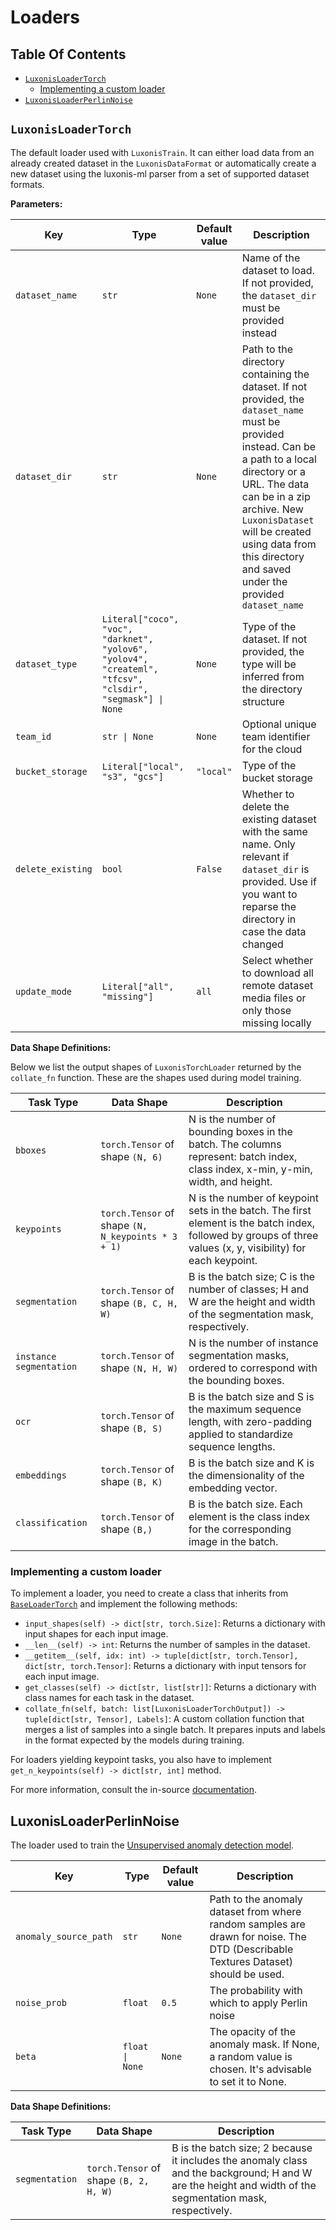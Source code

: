 # Loaders

## Table Of Contents

- [`LuxonisLoaderTorch`](#luxonisloadertorch)
  - [Implementing a custom loader](#implementing-a-custom-loader)
- [`LuxonisLoaderPerlinNoise`](#luxonisloaderperlinnoise)

## `LuxonisLoaderTorch`

The default loader used with `LuxonisTrain`. It can either load data from an already created dataset in the `LuxonisDataFormat` or automatically create a new dataset using the luxonis-ml parser from a set of supported dataset formats.

**Parameters:**

| Key               | Type                                                                                                      | Default value | Description                                                                                                                                                                                                                                                                                                |
| ----------------- | --------------------------------------------------------------------------------------------------------- | ------------- | ---------------------------------------------------------------------------------------------------------------------------------------------------------------------------------------------------------------------------------------------------------------------------------------------------------- |
| `dataset_name`    | `str`                                                                                                     | `None`        | Name of the dataset to load. If not provided, the `dataset_dir` must be provided instead                                                                                                                                                                                                                   |
| `dataset_dir`     | `str`                                                                                                     | `None`        | Path to the directory containing the dataset. If not provided, the `dataset_name` must be provided instead. Can be a path to a local directory or a URL. The data can be in a zip archive. New `LuxonisDataset` will be created using data from this directory and saved under the provided `dataset_name` |
| `dataset_type`    | `Literal["coco", "voc", "darknet", "yolov6", "yolov4", "createml", "tfcsv", "clsdir", "segmask"] \| None` | `None`        | Type of the dataset. If not provided, the type will be inferred from the directory structure                                                                                                                                                                                                               |
| `team_id`         | `str \| None`                                                                                             | `None`        | Optional unique team identifier for the cloud                                                                                                                                                                                                                                                              |
| `bucket_storage`  | `Literal["local", "s3", "gcs"]`                                                                           | `"local"`     | Type of the bucket storage                                                                                                                                                                                                                                                                                 |
| `delete_existing` | `bool`                                                                                                    | `False`       | Whether to delete the existing dataset with the same name. Only relevant if `dataset_dir` is provided. Use if you want to reparse the directory in case the data changed                                                                                                                                   |
| `update_mode`     | `Literal["all", "missing"]`                                                                               | `all`         | Select whether to download all remote dataset media files or only those missing locally                                                                                                                                                                                                                    |

**Data Shape Definitions:**

Below we list the output shapes of `LuxonisTorchLoader` returned by the `collate_fn` function. These are the shapes used during model training.

| Task Type               | Data Shape                                         | Description                                                                                                                                                   |
| ----------------------- | -------------------------------------------------- | ------------------------------------------------------------------------------------------------------------------------------------------------------------- |
| `bboxes`                | `torch.Tensor` of shape `(N, 6)`                   | N is the number of bounding boxes in the batch. The columns represent: batch index, class index, x-min, y-min, width, and height.                             |
| `keypoints`             | `torch.Tensor` of shape `(N, N_keypoints * 3 + 1)` | N is the number of keypoint sets in the batch. The first element is the batch index, followed by groups of three values (x, y, visibility) for each keypoint. |
| `segmentation`          | `torch.Tensor` of shape `(B, C, H, W)`             | B is the batch size; C is the number of classes; H and W are the height and width of the segmentation mask, respectively.                                     |
| `instance segmentation` | `torch.Tensor` of shape `(N, H, W)`                | N is the number of instance segmentation masks, ordered to correspond with the bounding boxes.                                                                |
| `ocr`                   | `torch.Tensor` of shape `(B, S)`                   | B is the batch size and S is the maximum sequence length, with zero-padding applied to standardize sequence lengths.                                          |
| `embeddings`            | `torch.Tensor` of shape `(B, K)`                   | B is the batch size and K is the dimensionality of the embedding vector.                                                                                      |
| `classification`        | `torch.Tensor` of shape `(B,)`                     | B is the batch size. Each element is the class index for the corresponding image in the batch.                                                                |

### Implementing a custom loader

To implement a loader, you need to create a class that inherits from [`BaseLoaderTorch`](./base_loader.py) and implement the following methods:

- `input_shapes(self) -> dict[str, torch.Size]`: Returns a dictionary with input shapes for each input image.
- `__len__(self) -> int`: Returns the number of samples in the dataset.
- `__getitem__(self, idx: int) -> tuple[dict[str, torch.Tensor], dict[str, torch.Tensor]`: Returns a dictionary with input tensors for each input image.
- `get_classes(self) -> dict[str, list[str]]`: Returns a dictionary with class names for each task in the dataset.
- `collate_fn(self, batch: list[LuxonisLoaderTorchOutput]) -> tuple[dict[str, Tensor], Labels]`: A custom collation function that merges a list of samples into a single batch. It prepares inputs and labels in the format expected by the models during training.

For loaders yielding keypoint tasks, you also have to implement `get_n_keypoints(self) -> dict[str, int]` method.

For more information, consult the in-source [documentation](https://github.com/luxonis/luxonis-train/blob/main/luxonis_train/loaders/base_loader.py).

## LuxonisLoaderPerlinNoise

The loader used to train the [Unsupervised anomaly detection model](../config/predefined_models/README.md#anomalydetectionmodel).

| Key                   | Type            | Default value | Description                                                                                                                       |
| --------------------- | --------------- | ------------- | --------------------------------------------------------------------------------------------------------------------------------- |
| `anomaly_source_path` | `str`           | `None`        | Path to the anomaly dataset from where random samples are drawn for noise. The DTD (Describable Textures Dataset) should be used. |
| `noise_prob`          | `float`         | `0.5`         | The probability with which to apply Perlin noise                                                                                  |
| `beta`                | `float \| None` | `None`        | The opacity of the anomaly mask. If None, a random value is chosen. It's advisable to set it to None.                             |

**Data Shape Definitions:**

| Task Type      | Data Shape                             | Description                                                                                                                                               |
| -------------- | -------------------------------------- | --------------------------------------------------------------------------------------------------------------------------------------------------------- |
| `segmentation` | `torch.Tensor` of shape `(B, 2, H, W)` | B is the batch size; 2 because it includes the anomaly class and the background; H and W are the height and width of the segmentation mask, respectively. |
